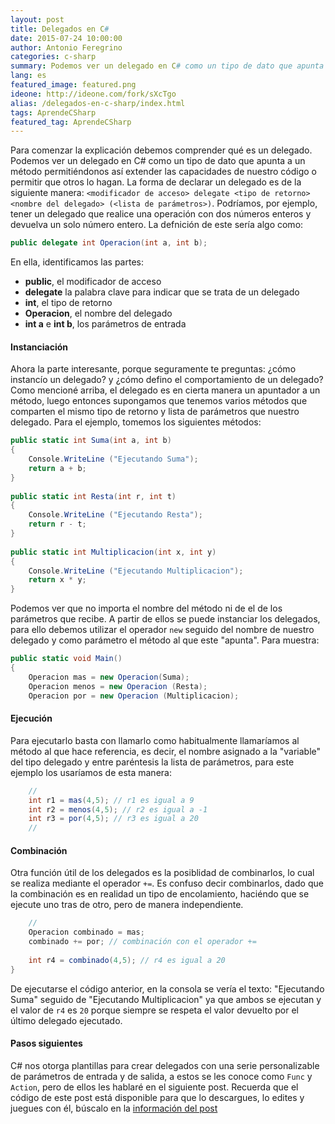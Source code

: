 ```yaml
---
layout: post
title: Delegados en C#
date: 2015-07-24 10:00:00
author: Antonio Feregrino
categories: c-sharp
summary: Podemos ver un delegado en C# como un tipo de dato que apunta a un método permitiéndonos así extender las capacidades de nuestro código o permitir que otros lo hagan.
lang: es
featured_image: featured.png
ideone: http://ideone.com/fork/sXcTgo
alias: /delegados-en-c-sharp/index.html
tags: AprendeCSharp
featured_tag: AprendeCSharp
---
```


Para comenzar la explicación debemos comprender qué es un delegado. Podemos ver un delegado en C# como un tipo de dato que apunta a un método permitiéndonos así extender las capacidades de nuestro código o permitir que otros lo hagan. La forma de declarar un delegado es de la siguiente manera: ```<modificador de acceso> delegate <tipo de retorno> <nombre del delegado> (<lista de parámetros>)```. Podríamos, por ejemplo, tener un delegado que realice una operación con dos números enteros y devuelva un solo número entero. La defnición de este sería algo como:  

```csharp  
public delegate int Operacion(int a, int b);
```  

En ella, identificamos las partes:  
 - **public**, el modificador de acceso  
 - **delegate** la palabra clave para indicar que se trata de un delegado  
 - **int**, el tipo de retorno  
 - **Operacion**, el nombre del delegado  
 - **int a** e **int b**, los parámetros de entrada
 
#### Instanciación
Ahora la parte interesante, porque seguramente te preguntas: ¿cómo instancío un delegado? y ¿cómo defino el comportamiento de un delegado? Como mencioné arriba, el delegado es en cierta manera un apuntador a un método, luego entonces supongamos que tenemos varios métodos que comparten el mismo tipo de retorno y lista de parámetros que nuestro delegado. Para el ejemplo, tomemos los siguientes métodos:  

```csharp  
public static int Suma(int a, int b) 
{
	Console.WriteLine ("Ejecutando Suma");
	return a + b;
}
 
public static int Resta(int r, int t) 
{
	Console.WriteLine ("Ejecutando Resta");
	return r - t;
}
 
public static int Multiplicacion(int x, int y) 
{
	Console.WriteLine ("Ejecutando Multiplicacion");
	return x * y;
}
```  

Podemos ver que no importa el nombre del método ni de el de los parámetros que recibe. A partir de ellos se puede instanciar los delegados, para ello debemos utilizar el operador <code>new</code> seguido del nombre de nuestro delegado y como parámetro el método al que este "apunta". Para muestra:  

```csharp  
public static void Main()
{
	Operacion mas = new Operacion(Suma);
	Operacion menos = new Operacion (Resta);
	Operacion por = new Operacion (Multiplicacion);
```  

#### Ejecución
Para ejecutarlo basta con llamarlo como habitualmente llamaríamos al método al que hace referencia, es decir, el nombre asignado a la "variable" del tipo delegado y entre paréntesis la lista de parámetros, para este ejemplo los usaríamos de esta manera:  

```csharp  
	// 
	int r1 = mas(4,5); // r1 es igual a 9
	int r2 = menos(4,5); // r2 es igual a -1
	int r3 = por(4,5); // r3 es igual a 20
	//
```  

#### Combinación
Otra función útil de los delegados es la posiblidad de combinarlos, lo cual se realiza mediante el operador <code>+=</code>. Es confuso decir combinarlos, dado que la combinación es en realidad un tipo de encolamiento, haciéndo que se ejecute uno tras de otro, pero de manera independiente.  

```csharp  
	// 
	Operacion combinado = mas;
	combinado += por; // combinación con el operador +=
	
	int r4 = combinado(4,5); // r4 es igual a 20
}
```  

De ejecutarse el código anterior, en la consola se vería el texto: "Ejecutando Suma" seguido de "Ejecutando Multiplicacion" ya que ambos se ejecutan y el valor de <code>r4</code> es <code>20</code> porque siempre se respeta el valor devuelto por el último delegado ejecutado. 

#### Pasos siguientes
C# nos otorga plantillas para crear delegados con una serie personalizable de parámetros de entrada y de salida, a estos se les conoce como <code>Func</code> y <code>Action</code>, pero de ellos les hablaré en el siguiente post. Recuerda que el código de este post está disponible para que lo descargues, lo edites y juegues con él, búscalo en la <a href="#post-meta">información del post</a>
